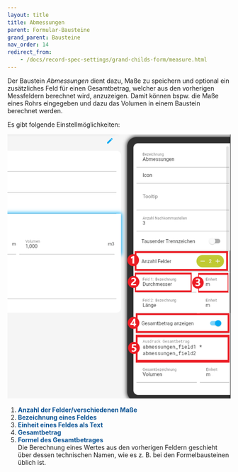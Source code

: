 ```yaml
---
layout: title
title: Abmessungen
parent: Formular-Bausteine
grand_parent: Bausteine
nav_order: 14
redirect_from:
    - /docs/record-spec-settings/grand-childs-form/measure.html
---
```


Der Baustein _Abmessungen_ dient dazu, Maße zu speichern und optional ein zusätzliches Feld für einen Gesamtbetrag, welcher aus den vorherigen Messfeldern berechnet wird, anzuzeigen. Damit können bspw. die Maße eines Rohrs eingegeben und dazu das Volumen in einem Baustein berechnet werden.

Es gibt folgende Einstellmöglichkeiten:

![1measure](\old_assets\record-spec-settings\1measure.png '1measure')

1. <span style="color:#0b5394">**Anzahl der Felder/verschiedenen Maße**</span>
2. <span style="color:#0b5394">**Bezeichnung eines Feldes**</span>
3. <span style="color:#0b5394">**Einheit eines Feldes als Text**</span>
4. <span style="color:#0b5394">**Gesamtbetrag**</span>
5. <span style="color:#0b5394">**Formel des Gesamtbetrages**</span>  
   Die Berechnung eines Wertes aus den vorherigen Feldern geschieht über dessen technischen Namen, wie es z. B. bei den Formelbausteinen üblich ist.
